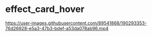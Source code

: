 # effect_card_hover

https://user-images.githubusercontent.com/89541868/190293353-76d26928-e5a3-47b3-bdef-a53da078ab96.mp4

